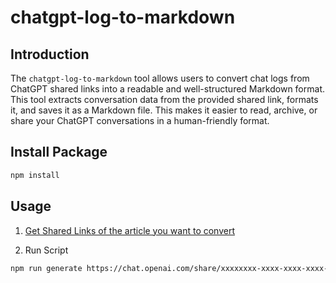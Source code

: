 # chatgpt-log-to-markdown

## Introduction
The `chatgpt-log-to-markdown` tool allows users to convert chat logs from ChatGPT shared links into a readable and well-structured Markdown format. This tool extracts conversation data from the provided shared link, formats it, and saves it as a Markdown file. This makes it easier to read, archive, or share your ChatGPT conversations in a human-friendly format.

## Install Package
```bash
npm install
```

## Usage
1. [Get Shared Links of the article you want to convert](https://help.openai.com/en/articles/7925741-chatgpt-shared-links-faq)

2. Run Script
```bash
npm run generate https://chat.openai.com/share/xxxxxxxx-xxxx-xxxx-xxxx-xxxxxxxxxxxx
```

